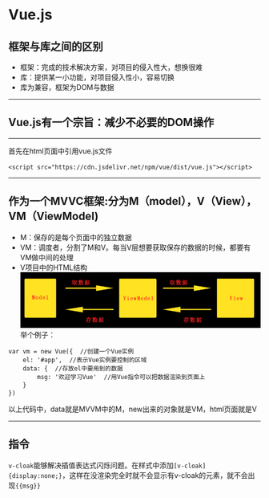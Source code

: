 # Vue.js
## 框架与库之间的区别
* 框架：完成的技术解决方案，对项目的侵入性大，想换很难
* 库：提供某一小功能，对项目侵入性小，容易切换
* 库为兼容，框架为DOM与数据
***
## Vue.js有一个宗旨：减少不必要的DOM操作
***
首先在html页面中引用vue.js文件

```
<script src="https://cdn.jsdelivr.net/npm/vue/dist/vue.js"></script>
```
***
## 作为一个MVVC框架:分为M（model），V（View），VM（ViewModel)
* M：保存的是每个页面中的独立数据
* VM：调度者，分割了M和V。每当V层想要获取保存的数据的时候，都要有VM做中间的处理
* V项目中的HTML结构
![MVVM存储数据](images/MVVM存取数据.png)
举个例子：

```
var vm = new Vue({  //创建一个Vue实例
    el: '#app',  //表示Vue实例要控制的区域
    data: {  //存放el中要用到的数据
        msg: '欢迎学习Vue'  //用Vue指令可以把数据渲染到页面上
    }
})
```

以上代码中，data就是MVVM中的M，new出来的对象就是VM，html页面就是V
***
## 指令
`v-cloak`能够解决插值表达式闪烁问题。在样式中添加`[v-cloak]{display:none;}`，这样在没渲染完全时就不会显示有v-cloak的元素，就不会出现`{{msg}}`